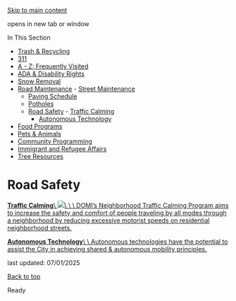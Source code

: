 [Skip to main content](https://www.pittsburghpa.gov/Resident-Services/Road-Maintenance/Road-Safety#main-content)

opens in new tab or window

In This Section

- [Trash & Recycling](https://www.pittsburghpa.gov/Resident-Services/Trash-Recycling)
- [311](https://www.pittsburghpa.gov/Resident-Services/311)
- [A - Z: Frequently Visited](https://www.pittsburghpa.gov/Resident-Services/A-Z-Frequently-Visited)
- [ADA & Disability Rights](https://www.pittsburghpa.gov/Resident-Services/ADA-Disability-Rights)
- [Snow Removal](https://www.pittsburghpa.gov/Resident-Services/Snow-Removal)
- [Road Maintenance](https://www.pittsburghpa.gov/Resident-Services/Road-Maintenance)  - [Street Maintenance](https://www.pittsburghpa.gov/Resident-Services/Road-Maintenance/Street-Maintenance)
  - [Paving Schedule](https://www.pittsburghpa.gov/Resident-Services/Road-Maintenance/Paving-Schedule)
  - [Potholes](https://www.pittsburghpa.gov/Resident-Services/Road-Maintenance/Potholes)
  - [Road Safety](https://www.pittsburghpa.gov/Resident-Services/Road-Maintenance/Road-Safety)    - [Traffic Calming](https://www.pittsburghpa.gov/Resident-Services/Road-Maintenance/Road-Safety/Traffic-Calming)
    - [Autonomous Technology](https://www.pittsburghpa.gov/Resident-Services/Road-Maintenance/Road-Safety/Autonomous-Technology)
- [Food Programs](https://www.pittsburghpa.gov/Resident-Services/Food-Programs)
- [Pets & Animals](https://www.pittsburghpa.gov/Resident-Services/Pets-Animals)
- [Community Programming](https://www.pittsburghpa.gov/Resident-Services/Community-Programming)
- [Immigrant and Refugee Affairs](https://www.pittsburghpa.gov/Resident-Services/Immigrant-and-Refugee-Affairs)
- [Tree Resources](https://www.pittsburghpa.gov/Resident-Services/Tree-Resources)

# Road Safety

[**Traffic Calming**\\
![](https://www.pittsburghpa.gov/files/assets/city/v/1/domi/images/forbes-avenue-at-schenley-drive.jpg?dimension=smallthumbnail&w=150&h=100)\\
\\
\\
DOMI’s Neighborhood Traffic Calming Program aims to increase the safety and comfort of people traveling by all modes through a neighborhood by reducing excessive motorist speeds on residential neighborhood streets.](https://www.pittsburghpa.gov/Resident-Services/Road-Maintenance/Road-Safety/Traffic-Calming)

[**Autonomous Technology**\\
\\
Autonomous technologies have the potential to assist the City in achieving shared & autonomous mobility principles.](https://www.pittsburghpa.gov/Resident-Services/Road-Maintenance/Road-Safety/Autonomous-Technology)

last updated: 07/01/2025

[Back to top](https://www.pittsburghpa.gov/Resident-Services/Road-Maintenance/Road-Safety#body-top)

Ready
